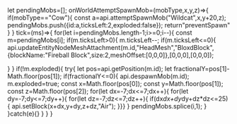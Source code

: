 let pendingMobs=[];
onWorldAttemptSpawnMob=(mobType,x,y,z)=>{
if(mobType=="Cow"){
const a=api.attemptSpawnMob("Wildcat",x,y+20,z);
pendingMobs.push({id:a,ticksLeft:2,exploded:false});
return"preventSpawn"
}
}
tick=(ms)=>{
for(let i=pendingMobs.length-1;i>=0;i--){
const m=pendingMobs[i];
if(m.ticksLeft>0){
m.ticksLeft--;
if(m.ticksLeft<=0){
api.updateEntityNodeMeshAttachment(m.id,"HeadMesh","BloxdBlock",{blockName:"Fireball Block",size:2,meshOffset:[0,0,0]},[0,0,0],[0,0,0]);

}
}
if(!m.exploded){
try{
let pos=api.getPosition(m.id);
let fractionalY=pos[1]-Math.floor(pos[1]);
if(fractionalY<=0){
api.despawnMob(m.id);
m.exploded=true;
const x=Math.floor(pos[0]);
const y=Math.floor(pos[1]);
const z=Math.floor(pos[2]);
for(let dx=-7;dx<=7;dx++){
for(let dy=-7;dy<=7;dy++){
for(let dz=-7;dz<=7;dz++){
if(dx*dx+dy*dy+dz*dz<=25){
api.setBlock(x+dx,y+dy,z+dz,"Air");
}}}
}
pendingMobs.splice(i,1);
}
}catch(e){}
}
}
}
